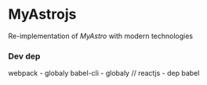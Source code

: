 # MyAstrojs
Re-implementation of *MyAstro* with modern technologies

### Dev dep
webpack - globaly
babel-cli - globaly
//
reactjs - dep
babel